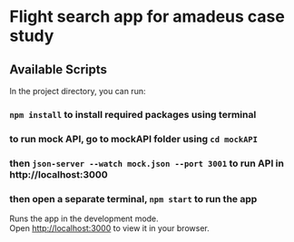 # Flight search app for amadeus case study

## Available Scripts

In the project directory, you can run:

### `npm install` to install required packages using terminal

### to run mock API, go to mockAPI folder using `cd mockAPI`
### then `json-server --watch mock.json --port 3001` to run API in http://localhost:3000
### then open a separate terminal, `npm start` to run the app

Runs the app in the development mode.\
Open [http://localhost:3000](http://localhost:3000) to view it in your browser.
